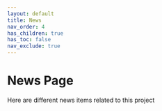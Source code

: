 ```yaml
---
layout: default
title: News
nav_order: 4
has_children: true
has_toc: false
nav_exclude: true
---
```


# News Page 

Here are different news items related to this project

